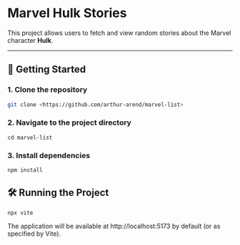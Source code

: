 # Marvel Hulk Stories

This project allows users to fetch and view random stories about the Marvel character **Hulk**.

---

## 🚀 **Getting Started**

### **1. Clone the repository**

```sh
git clone <https://github.com/arthur-arend/marvel-list>

```

### **2. Navigate to the project directory**

`cd marvel-list`

### **3. Install dependencies**

`npm install`

## 🛠️ **Running the Project**

`npx vite`

The application will be available at http://localhost:5173 by default (or as specified by Vite).
